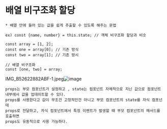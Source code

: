 # 배열 비구조화 할당

~~~
* 배열 안에 들어 있는 값을 쉽게 추출할 수 있도록 해주는 문법

ex) const {name, number} = this.state; // 객체 비구조화 할당과 비슷

const array = [1, 2];
const one = array[0]; // 기존 방식
const two = array[1]; // 기존 방시

// 배열 비구조화 
const [one, two] = array;

~~~

IMG_B52622882ABF-1.jpeg![image](https://user-images.githubusercontent.com/38008152/117544339-ef67c580-b05b-11eb-94aa-4e54977f8190.png)

~~~
props는 부모 컴포넌트가 설정하고 , state는 컴포넌트 자체적으로 지닌 값으로 컴포넌트 
내부에서 값을 업데이트할 수 있다. 
props를 사용한다고 값이 무조건 고정적인건 아니고 부모 컴포넌트의 state를 자식 컴포넌테
props로 전달하고, 자식 컴포넌트에서 특정 이벤트가 발생할 때 부모 컴포넌트의 메서드를 호출하면
props도 유동적으로 사용 가능하다.
~~~